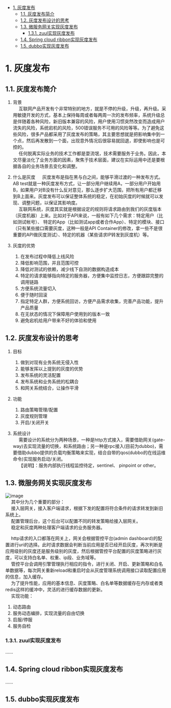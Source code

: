 
<!-- TOC -->

- [1. 灰度发布](#1-灰度发布)
    - [1.1. 灰度发布简介](#11-灰度发布简介)
    - [1.2. 灰度发布设计的思考](#12-灰度发布设计的思考)
    - [1.3. 微服务网关实现灰度发布](#13-微服务网关实现灰度发布)
        - [1.3.1. zuul实现灰度发布](#131-zuul实现灰度发布)
    - [1.4. Spring cloud ribbon实现灰度发布](#14-spring-cloud-ribbon实现灰度发布)
    - [1.5. dubbo实现灰度发布](#15-dubbo实现灰度发布)

<!-- /TOC -->

<!-- 

 漫画：什么是蓝绿部署？ 
 https://mp.weixin.qq.com/s/pzvZoyFG9j4takV6Q0pHWw
 https://www.baidu.com/baidu?tn=monline_7_dg&ie=utf-8&wd=%E7%81%B0%E5%BA%A6%E5%8F%91%E5%B8%83%E5%92%8C%E8%93%9D%E7%BB%BF%E5%8F%91%E5%B8%83https://www.baidu.com/baidu?tn=monline_7_dg&ie=utf-8&wd=%E7%81%B0%E5%BA%A6%E5%8F%91%E5%B8%83%E5%92%8C%E8%93%9D%E7%BB%BF%E5%8F%91%E5%B8%83
-->

# 1. 灰度发布  
<!-- 
网关实现灰度发布
https://segmentfault.com/a/1190000017894943
-->

## 1.1. 灰度发布简介 
1. 背景  
&emsp; 互联网产品开发有个非常特别的地方，就是不停的升级，升级，再升级。采用敏捷开发的方式，基本上保持每周或者每两周一次的发布频率，系统升级总是伴随着各种风险，新旧版本兼容的风险，用户使用习惯突然改变而造成用户流失的风险，系统宕机的风险，500错误服务不可用的风险等等。为了避免这些风险，很多产品都采用了灰度发布的策略，其主要思想就是把影响集中到一个点，然后再发散到一个面，出现意外情况后很容易就回退，即使影响也是可控的。  
&emsp; 任何脱离实际业务的技术工作都是耍流氓，技术需要服务于业务。因此，本文尽量淡化了业务方面的因素，聚焦于技术层面，建议在实际运用中还是要根据各自的业务场景去变化和调整。  

2. 什么是灰度
&emsp; 灰度发布是指在黑与白之间，能够平滑过渡的一种发布方式。AB test就是一种灰度发布方式，让一部分用户继续用A，一部分用户开始用B，如果用户对B没有什么反对意见，那么逐步扩大范围，把所有用户都迁移到B上面来。灰度发布可以保证整体系统的稳定，在初始灰度的时候就可以发现、调整问题，以保证其影响度。  
&emsp; 互联网系统，灰度其实就是根据设定的规则将请求路由到我们的灰度版本（灰度机器）上来。比如对于API来说，一般有如下几个需求：特定用户（比如测试帐号）、 特定的App（比如测试app或者合作App）、特定的模块、接口（只有某些接口需要灰度，这种一般是API Container的修改，拿一些不是很重要的API做灰度测试）、特定的机器（某些请求IP转发到灰度机）等。  

3. 灰度的优势
    1. 在发布过程中降低上线风险  
    2. 降低影响范围，并且范围可控  
    3. 降低对测试的依赖，减少线下自测的数据构造成本  
    4. 特定的请求能够指向特定的服务器，方便集中监控日志，方便跟踪完整的调用链路  
    5. 方便系统流量切入  
    6. 便于随时回滚  
    7. 指定特定人群，方便系统回访，方便产品需求收集，完善产品功能，提升产品质量  
    8. 在无状态的情况下保障用户使用到的版本一致  
    9. 避免宕机给用户带来不好的体验和使用  

## 1.2. 灰度发布设计的思考
1. 目标
    1. 做到对现有业务系统无侵入性  
    2. 能够发挥以上提到的灰度的优势  
    3. 发布系统的灵活配置  
    4. 发布系统和业务系统的松耦合  
    5. 和网关系统结合，让操作平滑  

2. 功能  
    1. 路由策略管理/配置
    2. 灰度规则管理
    3. 开启/关闭开关

3. 系统设计  
&emsp; 需要设计的系统分为两种场景，一种是http方式接入，需要借助网关(gate-way)去实现流量的切换，和系统路由；另一种是rpc接入(目前为dubbo)，需要借助dubbo提供的负载均衡策略来实现，结合自带的qos(dubbo的在线运维命令)实现服务启动/关闭。  
&emsp; 【说明】：服务内部执行线程监控待定，sentinel、 pinpoint or other。  

## 1.3. 微服务网关实现灰度发布  

![image](https://gitee.com/wt1814/pic-host/raw/master/images/stability/stab-1.png)  
&emsp; 其中分为几个重要的部分：  
&emsp; 接入层网关，接入客户端请求，根据下发的配置将符合条件的请求转发到新旧系统上。  
&emsp; 配置管理后台，这个后台可以配置不同的转发策略给接入层网关。  
&emsp; 稳定和灰度两种处理客户端请求的业务服务器。  

&emsp; http请求的入口都落在网关上，网关会根据管控平台(admin dashboard)的配置进行uri的选择。此时请求数据会判断当前应用是否已经开启灰度，再次判断是应用级别的灰度还是服务级别的灰度，然后根据管控平台配置的灰度策略进行灰度，可以支持白名单、权重、ip段、业务域等。  
&emsp; 管控平台会调用引擎管理执行相应的指令，进行关闭、开启、更新策略和白名单数据等，每次网关重新reload和重启时会从灰度管理系统调用接口读取配置应用的信息，加入缓存。  
&emsp; 为了提升性能，应用的基本信息、灰度策略、白名单等数据缓存在内存或者类redis这样的缓冲中，灵活的进行缓存数据的更新。  
&emsp; 实现功能：  
1. 动态路由
2. 服务动态编排，实现流量的自由切换
3. 启服/停服
4. 服务自检

### 1.3.1. zuul实现灰度发布  
......

## 1.4. Spring cloud ribbon实现灰度发布  
......

## 1.5. dubbo实现灰度发布  

<!-- 
https://segmentfault.com/a/1190000017894943
-->




